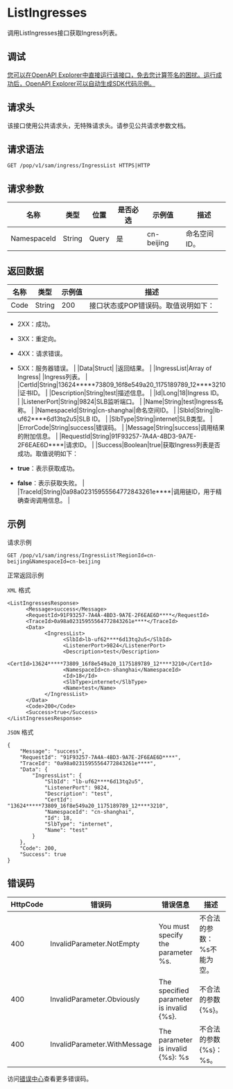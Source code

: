 # ListIngresses

调用ListIngresses接口获取Ingress列表。

## 调试

[您可以在OpenAPI Explorer中直接运行该接口，免去您计算签名的困扰。运行成功后，OpenAPI Explorer可以自动生成SDK代码示例。](https://api.aliyun.com/#product=sae&api=ListIngresses&type=ROA&version=2019-05-06)

## 请求头

该接口使用公共请求头，无特殊请求头。请参见公共请求参数文档。

## 请求语法

```
GET /pop/v1/sam/ingress/IngressList HTTPS|HTTP
```

## 请求参数

|名称|类型|位置|是否必选|示例值|描述|
|--|--|--|----|---|--|
|NamespaceId|String|Query|是|cn-beijing|命名空间ID。 |

## 返回数据

|名称|类型|示例值|描述|
|--|--|---|--|
|Code|String|200|接口状态或POP错误码。取值说明如下：

 -   2XX：成功。
-   3XX：重定向。
-   4XX：请求错误。
-   5XX：服务器错误。 |
|Data|Struct| |返回结果。 |
|IngressList|Array of Ingress| |Ingress列表。 |
|CertId|String|13624\*\*\*\*\*73809\_16f8e549a20\_1175189789\_12\*\*\*\*3210|证书ID。 |
|Description|String|test|描述信息。 |
|Id|Long|18|Ingress ID。 |
|ListenerPort|String|9824|SLB监听端口。 |
|Name|String|test|Ingress名称。 |
|NamespaceId|String|cn-shanghai|命名空间ID。 |
|SlbId|String|lb-uf62\*\*\*\*6d13tq2u5|SLB ID。 |
|SlbType|String|internet|SLB类型。 |
|ErrorCode|String|success|错误码。 |
|Message|String|success|调用结果的附加信息。 |
|RequestId|String|91F93257-7A4A-4BD3-9A7E-2F6EAE6D\*\*\*\*|请求ID。 |
|Success|Boolean|true|获取Ingress列表是否成功。取值说明如下：

 -   **true**：表示获取成功。
-   **false**：表示获取失败。 |
|TraceId|String|0a98a02315955564772843261e\*\*\*\*|调用链ID，用于精确查询调用信息。 |

## 示例

请求示例

```
GET /pop/v1/sam/ingress/IngressList?RegionId=cn-beijing&NamespaceId=cn-beijing
```

正常返回示例

`XML` 格式

```
<ListIngressesResponse>
      <Message>success</Message>
      <RequestId>91F93257-7A4A-4BD3-9A7E-2F6EAE6D****</RequestId>
      <TraceId>0a98a02315955564772843261e****</TraceId>
      <Data>
            <IngressList>
                  <SlbId>lb-uf62****6d13tq2u5</SlbId>
                  <ListenerPort>9824</ListenerPort>
                  <Description>test</Description>
                  <CertId>13624*****73809_16f8e549a20_1175189789_12****3210</CertId>
                  <NamespaceId>cn-shanghai</NamespaceId>
                  <Id>18</Id>
                  <SlbType>internet</SlbType>
                  <Name>test</Name>
            </IngressList>
      </Data>
      <Code>200</Code>
      <Success>true</Success>
</ListIngressesResponse>
```

`JSON` 格式

```
{
    "Message": "success",
    "RequestId": "91F93257-7A4A-4BD3-9A7E-2F6EAE6D****",
    "TraceId": "0a98a02315955564772843261e****",
    "Data": {
        "IngressList": {
            "SlbId": "lb-uf62****6d13tq2u5",
            "ListenerPort": 9824,
            "Description": "test",
            "CertId": "13624*****73809_16f8e549a20_1175189789_12****3210",
            "NamespaceId": "cn-shanghai",
            "Id": 18,
            "SlbType": "internet",
            "Name": "test"
        }
    },
    "Code": 200,
    "Success": true
}
```

## 错误码

|HttpCode|错误码|错误信息|描述|
|--------|---|----|--|
|400|InvalidParameter.NotEmpty|You must specify the parameter %s.|不合法的参数：%s不能为空。|
|400|InvalidParameter.Obviously|The specified parameter is invalid \{%s\}.|不合法的参数\{%s\}。|
|400|InvalidParameter.WithMessage|The parameter is invalid \{%s\}: %s|不合法的参数\{%s\}：%s。|

访问[错误中心](https://error-center.aliyun.com/status/product/sae)查看更多错误码。

